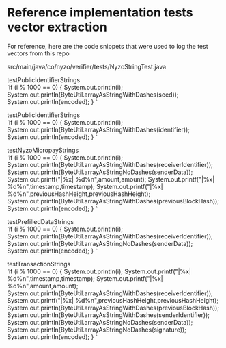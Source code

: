 # Reference implementation tests vector extraction

For reference, here are the code snippets that were used to log the test vectors from this repo

src/main/java/co/nyzo/verifier/tests/NyzoStringTest.java

testPublicIdentifierStrings  
`̀`
            if (i % 1000 == 0) {
                System.out.println(i);
                System.out.println(ByteUtil.arrayAsStringWithDashes(seed));
                System.out.println(encoded);
            }
`̀`
            
testPublicIdentifierStrings  
`̀`
            if (i % 1000 == 0) {
                System.out.println(i);
                System.out.println(ByteUtil.arrayAsStringWithDashes(identifier));
                System.out.println(encoded);
            }
`̀`

testNyzoMicropayStrings  
`̀`
	if (i % 1000 == 0) {
                System.out.println(i);
                System.out.println(ByteUtil.arrayAsStringWithDashes(receiverIdentifier));
                System.out.println(ByteUtil.arrayAsStringNoDashes(senderData));
                System.out.printf("|%x| %d%n",amount,amount);
                System.out.printf("|%x| %d%n",timestamp,timestamp);
                System.out.printf("|%x| %d%n",previousHashHeight,previousHashHeight);
                System.out.println(ByteUtil.arrayAsStringWithDashes(previousBlockHash));
                System.out.println(encoded);
            }
`̀`

testPrefilledDataStrings  
`̀`
	if (i % 1000 == 0) {
                System.out.println(i);
                System.out.println(ByteUtil.arrayAsStringWithDashes(receiverIdentifier));
                System.out.println(ByteUtil.arrayAsStringNoDashes(senderData));
                System.out.println(encoded);
            }
`̀`

testTransactionStrings  
`̀`
	if (i % 1000 == 0) {
                System.out.println(i);
                System.out.printf("|%x| %d%n",timestamp,timestamp);
                System.out.printf("|%x| %d%n",amount,amount);
                System.out.println(ByteUtil.arrayAsStringWithDashes(receiverIdentifier));
                System.out.printf("|%x| %d%n",previousHashHeight,previousHashHeight);
                System.out.println(ByteUtil.arrayAsStringWithDashes(previousBlockHash));
                System.out.println(ByteUtil.arrayAsStringWithDashes(senderIdentifier));
                System.out.println(ByteUtil.arrayAsStringNoDashes(senderData));
                System.out.println(ByteUtil.arrayAsStringNoDashes(signature));
                System.out.println(encoded);
            }
`̀`
